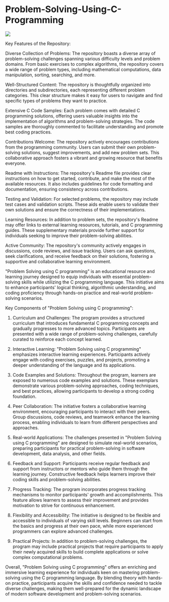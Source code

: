 # Problem-Solving-Using-C-Programming

<img src="https://b1879915.smushcdn.com/1879915/wp-content/uploads/2022/05/124-What-are-problem-solving-skills-1080x675.jpg?lossy=0&strip=1&webp=1">

Key Features of the Repository:

Diverse Collection of Problems: The repository boasts a diverse array of problem-solving challenges spanning various difficulty levels and problem domains. From basic exercises to complex algorithms, the repository covers a wide range of problem types, including mathematical computations, data manipulation, sorting, searching, and more.

Well-Structured Content: The repository is thoughtfully organized into directories and subdirectories, each representing different problem categories. This clear structure makes it easy for users to navigate and find specific types of problems they want to practice.

Extensive C Code Samples: Each problem comes with detailed C programming solutions, offering users valuable insights into the implementation of algorithms and problem-solving strategies. The code samples are thoroughly commented to facilitate understanding and promote best coding practices.

Contributions Welcome: The repository actively encourages contributions from the programming community. Users can submit their own problem-solving solutions, suggest improvements, and add new problem sets. This collaborative approach fosters a vibrant and growing resource that benefits everyone.

Readme with Instructions: The repository's Readme file provides clear instructions on how to get started, contribute, and make the most of the available resources. It also includes guidelines for code formatting and documentation, ensuring consistency across contributions.

Testing and Validation: For selected problems, the repository may include test cases and validation scripts. These aids enable users to validate their own solutions and ensure the correctness of their implementations.

Learning Resources: In addition to problem sets, the repository's Readme may offer links to external learning resources, tutorials, and C programming guides. These supplementary materials provide further support for individuals seeking to improve their problem-solving abilities.

Active Community: The repository's community actively engages in discussions, code reviews, and issue tracking. Users can ask questions, seek clarifications, and receive feedback on their solutions, fostering a supportive and collaborative learning environment.

"Problem Solving using C programming" is an educational resource and learning journey designed to equip individuals with essential problem-solving skills while utilizing the C programming language. This initiative aims to enhance participants' logical thinking, algorithmic understanding, and coding proficiency through hands-on practice and real-world problem-solving scenarios.

Key Components of "Problem Solving using C programming":

1. Curriculum and Challenges: The program provides a structured curriculum that introduces fundamental C programming concepts and gradually progresses to more advanced topics. Participants are presented with a wide range of problem-solving challenges, carefully curated to reinforce each concept learned.

2. Interactive Learning: "Problem Solving using C programming" emphasizes interactive learning experiences. Participants actively engage with coding exercises, puzzles, and projects, promoting a deeper understanding of the language and its applications.

3. Code Examples and Solutions: Throughout the program, learners are exposed to numerous code examples and solutions. These exemplars demonstrate various problem-solving approaches, coding techniques, and best practices, allowing participants to develop a strong coding foundation.

4. Peer Collaboration: The initiative fosters a collaborative learning environment, encouraging participants to interact with their peers. Group discussions, code reviews, and teamwork enhance the learning process, enabling individuals to learn from different perspectives and approaches.

5. Real-world Applications: The challenges presented in "Problem Solving using C programming" are designed to simulate real-world scenarios, preparing participants for practical problem-solving in software development, data analysis, and other fields.

6. Feedback and Support: Participants receive regular feedback and support from instructors or mentors who guide them through the learning journey. Constructive feedback helps learners improve their coding skills and problem-solving abilities.

7. Progress Tracking: The program incorporates progress tracking mechanisms to monitor participants' growth and accomplishments. This feature allows learners to assess their improvement and provides motivation to strive for continuous enhancement.

8. Flexibility and Accessibility: The initiative is designed to be flexible and accessible to individuals of varying skill levels. Beginners can start from the basics and progress at their own pace, while more experienced programmers can explore advanced challenges.

9. Practical Projects: In addition to problem-solving challenges, the program may include practical projects that require participants to apply their newly acquired skills to build complete applications or solve complex computational problems.

Overall, "Problem Solving using C programming" offers an enriching and immersive learning experience for individuals keen on mastering problem-solving using the C programming language. By blending theory with hands-on practice, participants acquire the skills and confidence needed to tackle diverse challenges, making them well-prepared for the dynamic landscape of modern software development and problem-solving scenarios.